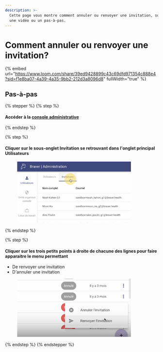 ```yaml
---
description: >-
  Cette page vous montre comment annuler ou renvoyer une invitation, soit avec
  une vidéo ou un pas-à-pas.
---
```


# Comment annuler ou renvoyer une invitation?

{% embed url="https://www.loom.com/share/39ed9428899c43c69dfd971354c888e4?sid=f1e8ba07-4a39-4a35-9bb2-212d3a8096d8" fullWidth="true" %}

## Pas-à-pas

{% stepper %}
{% step %}
#### Accéder à la [console administrative](https://admin.braver.net)
{% endstep %}

{% step %}
#### Cliquer sur le sous-onglet Invitation se retrouvant dans l'onglet principal Utilisateurs

<div align="left"><figure><img src="../../.gitbook/assets/CleanShot 2025-01-04 at 09.42.38@2x.png" alt="" width="375"><figcaption></figcaption></figure></div>
{% endstep %}

{% step %}
#### Cliquer sur les trois petits points à droite de chacune des lignes pour faire apparaitre le menu permettant

* De renvoyer une invitation
* D'annuler une invitation

<div align="left"><figure><img src="../../.gitbook/assets/CleanShot 2025-01-04 at 09.24.40@2x (1).png" alt="" width="375"><figcaption></figcaption></figure></div>
{% endstep %}
{% endstepper %}
